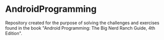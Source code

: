# AndroidProgramming
Repository created for the purpose of solving the challenges and exercises found in the book "Android Programming: The Big Nerd Ranch Guide, 4th Edition".
